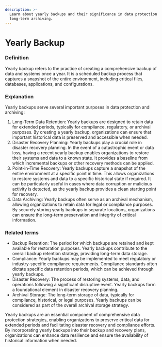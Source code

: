 ```yaml
---
description: >-
  Learn about yearly backups and their significance in data protection and
  long-term archiving.
---
```


# Yearly Backup

### Definition

Yearly backup refers to the practice of creating a comprehensive backup of data and systems once a year. It is a scheduled backup process that captures a snapshot of the entire environment, including critical files, databases, applications, and configurations.

### Explanation

Yearly backups serve several important purposes in data protection and archiving:

1. Long-Term Data Retention: Yearly backups are designed to retain data for extended periods, typically for compliance, regulatory, or archival purposes. By creating a yearly backup, organizations can ensure that important historical data is preserved and accessible when needed.
2. Disaster Recovery Planning: Yearly backups play a crucial role in disaster recovery planning. In the event of a catastrophic event or data loss, having a recent yearly backup enables organizations to restore their systems and data to a known state. It provides a baseline from which incremental backups or other recovery methods can be applied.
3. Point-in-Time Recovery: Yearly backups capture a snapshot of the entire environment at a specific point in time. This allows organizations to restore systems and data to a specific historical state if required. It can be particularly useful in cases where data corruption or malicious activity is detected, as the yearly backup provides a clean starting point for recovery.
4. Data Archiving: Yearly backups often serve as an archival mechanism, allowing organizations to retain data for legal or compliance purposes. By securely storing yearly backups in separate locations, organizations can ensure the long-term preservation and integrity of critical information.

### Related terms

* Backup Retention: The period for which backups are retained and kept available for restoration purposes. Yearly backups contribute to the overall backup retention strategy, providing long-term data storage.
* Compliance: Yearly backups may be implemented to meet regulatory or industry-specific compliance requirements. Compliance standards often dictate specific data retention periods, which can be achieved through yearly backups.
* Disaster Recovery: The process of restoring systems, data, and operations following a significant disruptive event. Yearly backups form a foundational element in disaster recovery planning.
* Archival Storage: The long-term storage of data, typically for compliance, historical, or legal purposes. Yearly backups can be considered as part of the overall archival storage strategy.

Yearly backups are an essential component of comprehensive data protection strategies, enabling organizations to preserve critical data for extended periods and facilitating disaster recovery and compliance efforts. By incorporating yearly backups into their backup and recovery plans, organizations can enhance data resilience and ensure the availability of historical information when needed.
